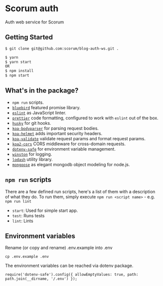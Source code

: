 # Scorum auth

Auth web service for Scorum

## Getting Started

```zsh
$ git clone git@github.com:scorum/blog-auth-ws.git .
```

```zsh
$ yarn
$ yarn start
OR
$ npm install
$ npm start
```

## What's in the package?

* `npm run` scripts.
* [`bluebird`][bluebird] featured promise library.
* [`eslint`][eslint] as JavaScript linter.
* [`prettier`][prettier] code formatting, configured to work with `eslint` out of the box.
* [`husky`][husky] for git hooks.
* [`koa-bodyparser`][koa-bodyparser] for parsing request bodies.
* [`koa-helmet`][koa-helmet] adds important security headers.
* [`koa-validate`][koa-validate] validate request params and format request params.
* [`koa2-cors`][cors] CORS middleware for cross-domain requests.
* [`dotenv-safe`][dotenv-safe] for environment variable management.
* [`winston`][winston] for logging.
* [`lodash`][lodash] utility library.
* [`mongoose`][mongoose] as elegant mongodb object modeling for node.js.

## `npm run` scripts

There are a few defined run scripts, here's a list of them with a description of what they do. To run them, simply execute `npm run <script name>` - e.g. `npm run lint`

* `start`: Used for simple start app.
* `test`: Runs tests
* `lint`: Lints

## Environment variables

Rename (or copy and rename) .env.example into .env

```
cp .env.example .env
```

The environment variables can be reached via dotenv package.

```
require('dotenv-safe').config({ allowEmptyValues: true, path: path.join(__dirname, '/.env') });
```

[bluebird]: https://github.com/petkaantonov/bluebird
[koa-router]: https://github.com/alexmingoia/koa-router
[koa-helmet]: https://github.com/venables/koa-helmet
[koa-validate]: https://github.com/RocksonZeta/koa-validate
[koa-bodyparser]: https://github.com/koajs/bodyparser
[eslint]: https://github.com/eslint/eslint
[prettier]: https://github.com/prettier/prettier
[husky]: https://github.com/typicode/husky
[cors]: https://github.com/koajs/cors
[dotenv-safe]: https://github.com/rolodato/dotenv-safe
[winston]: https://github.com/winstonjs/winston
[lodash]: https://github.com/lodash/lodash
[mongoose]: https://github.com/Automattic/mongoose
